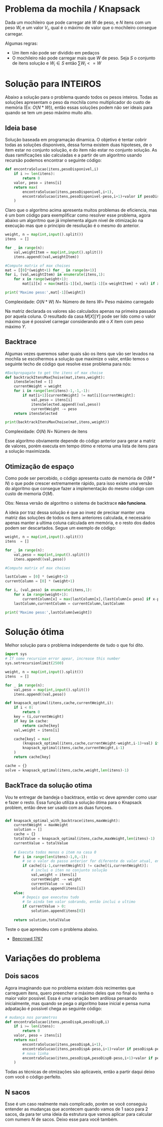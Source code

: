 # Problema da mochila / Knapsack 

Dada um mochileiro que pode carregar até $W$ de peso, e $N$ itens com um peso $W_i$ e um valor $V_i$, qual é o máximo de valor que o mochileiro consegue carregar.

Algumas regras:
 - Um item não pode ser dividido em pedaços
 - O mochileiro não pode carregar mais que $W$ de peso. Seja $S$ o conjunto de itens solução e $W_i\in S$ então $\sum{W_i}<=W$


# Solução para INTEIROS

Abaixo a solução para o problema quando todos os pesos inteiros. Todas as soluções apresentam o peso da mochila como multiplicador do custo de memória (Ex: $O(N*W)$), então essas soluções podem não ser ideais para quando se tem um peso máximo muito alto.

## Ideia base 
Solução baseada em programação dinamica. O objetivo é tentar cobrir todas as soluções disponiveis, dessa forma existem duas hipoteses, de o item estar no conjunto solução, e do item não estar no conjunto solução. As duas ramificações são calculadas e a partir de um algoritmo usando recursão podemos encontrar o seguinte código:
```python
def encontraSolucao(itens,pesoDisponivel,i)
    if i >= len(itens):
        return 0
    valor, peso = itens[i]
    return max(
        encontraSolucao(itens,pesoDisponivel,i+1),
        encontraSolucao(itens,pesoDisponivel-peso,i+1)+valor if pesoDisponivel-peso >= 0 else 0
    )
```

Claro que o algoritmo acima apresenta muitos problemas de eficiencia, mas é um bom código para exemplificar como resolver esse problema, agora abaixo um algoritmo que já implementa algum nivel de otimização na execução mas que o principio de resolução é o mesmo do anterior.

```python
weight, n = map(int,input().split())
itens  = []

for _ in range(n):
    val,weightItem = map(int,input().split())
    itens.append((val,weightItem))

#Compute matrix of max choises
mat = [[0]*(weight+1) for _ in range(n+1)]
for i, (val,weightItem) in enumerate(itens,1):
    for x in range(weight+1):
        mat[i][x] = max(mat[i-1][x],(mat[i-1][x-weightItem] + val) if x >= weightItem else 0)

print('Maximo peso:',mat[-1][weight])
```
Complexidade: $O(N*W)$ $N=$ Número de itens $W=$ Peso máximo carregado


Na matriz declarada os valores são calculados apenas na primeira passada por aquela coluna. O resultado da casa $M[X][Y]$ pode ser lido como o valor máximo que é possivel carregar considerando até o $X$ item com peso máximo $Y$.

## Backtrace

Algumas vezes queremos saber quais são os itens que vão ser levados na mochila se escolhermos a solução que maximize o valor, então temos o seguinte techo de código que resolve esse problema para nós:

```python
#Backpropagate to get the itens of max choise
def backtrackItensMaxChoise(mat,itens,weight):
    itensSelected = []
    currentWeight = weight
    for i in range(len(itens)-1,-1,-1):
        if mat[i+1][currentWeight] != mat[i][currentWeight]:
            val,peso = itens[i]
            itensSelected.append((val,peso))
            currentWeight -= peso
    return itensSelected

print(backtrackItensMaxChoise(mat,itens,weight))
```
Complexidade: $O(N)$ $N=$ Número de itens 

Esse algoritmo obviamente depende do código anterior para gerar a matriz de valores, porém executa em tempo ótimo e retorna uma lista de itens para a solução maximizada.


## Otimização de espaço

Como pode ser percebido, o código apresenta custo de memória de $O(M*N)$ o que pode crescer extremamente rápido, para isso existe uma versão do algoritmo que consegue fazer a implementação do mesmo código com custo de memoria $O(M)$. 

Obs: Nessa versão de algoritmo o sistema de backtrace **não funciona**. 

A ideia por traz dessa solução é que ao invez de precisar manter uma matriz das soluções de todos os itens anteriores calculada, é necessário apenas manter a ultima coluna calculada em memória, e o resto dos dados podem ser descartados. Segue um exemplo de código:


```python
weight, n = map(int,input().split())
itens  = []

for _ in range(n):
    val,peso = map(int,input().split())
    itens.append((val,peso))

#Compute matrix of max choises

lastColumn = [0] * (weight+1)
currentColumn = [0] * (weight+1)

for i, (val,peso) in enumerate(itens,1):
    for x in range(weight+1):
        currentColumn[x] = max(lastColumn[x],(lastColumn[x-peso] if x-peso > 0 else 0) + val if x >= peso else 0)
    lastColumn,currentColumn = currentColumn,lastColumn

print('Maximo peso:',lastColumn[weight])
```

# Solução ótima 

Melhor solução para o problema independente de tudo o que foi dito.

```python
import sys
# If some recursion error apear, increase this number
sys.setrecursionlimit(2500)

weight, n = map(int,input().split())
itens  = []

for _ in range(n):
    val,peso = map(int,input().split())
    itens.append((val,peso))

def knapsack_optimal(itens,cache,currentWeight,i):
    if i < 0:
        return 0
    key = (i,currentWeight)
    if key in cache:
        return cache[key]
    val,weight = itens[i]

    cache[key] = max(
        (knapsack_optimal(itens,cache,currentWeight-weight,i-1)+val) if currentWeight >= weight else 0,
        knapsack_optimal(itens,cache,currentWeight,i-1)
    )
    return cache[key]

cache = {}
solve = knapsack_optimal(itens,cache,weight,len(itens)-1)
```

## BackTrace da solução otima

Vou te entregar de bandeja o backtrace, então vc deve aprender como usar e fazer o resto. Essa função utiliza a solução ótima para o Knapsack problem, então deve ser usado com as duas funçoes.


```python

def knapsack_optimal_with_backtrace(itens,maxWeight):
    currentWeight = maxWeight
    solution = []
    cache = {}
    totalValue = knapsack_optimal(itens,cache,maxWeight,len(itens)-1)
    currentValue = totalValue
    
    # Executa todos menos o item na casa 0
    for i in range(len(itens)-1,0,-1):
        # se o valor do passo anterior for diferente do valor atual, então foi adicionado o item ao valor atual
        if cache[(i-1,currentWeight)] != cache[(i,currentWeight)]:
            # inclui o iten no conjunto solução
            val,weight = itens[i]
            currentWeight -= weight
            currentValue -= val
            solution.append(itens[i])
    else:
        # Depois que executou tudo
        # Se ainda tem valor sobrando, então inclui o ultimo
        if currentValue > 0:
            solution.append(itens[0])
    
    return solution,totalValue

```

Teste o que aprendeu com o problema abaixo.

- [Beecrowd 1767](https://www.beecrowd.com.br/judge/pt/problems/view/1767)


# Variações do problema

## Dois sacos

Agora imaginando que no problema existam dois recimentes que carreguem itens, quero preencher o máximo deles que no final eu tenha o maior valor possivel. Essa é uma variação bem ardilosa pensando inicialmente, mas quando se pega o algoritmo base inicial e pensa numa adpatação é possivel chega ao seguinte código:

```python
# mudança nos parametros
def encontraSolucao(itens,pesoDispA,pesoDispB,i)
    if i >= len(itens):
        return 0
    valor, peso = itens[i]
    return max(
        encontraSolucao(itens,pesoDispA,i+1),
        encontraSolucao(itens,pesoDispA-peso,i+1)+valor if pesoDispA-peso >= 0 else 0
        # nova linha
        encontraSolucao(itens,pesoDispA,pesoDispB-peso,i+1)+valor if pesoDispB-peso >= 0 else 0
    )
```

Todas as técnicas de otmizações são aplicaveis, então a partir daqui deixo com você o código perfeito.


## N sacos

Esse é um caso realmente mais complicado, porém se você conseguiu entender as mudanças que acontecem quando vamos de 1 saco para 2 sacos, da para ter uma ideia da estrutura que vamos aplicar para calcular com numero $N$ de sacos. Deixo esse para você também.


